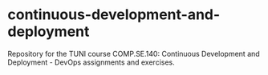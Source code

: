 # continuous-development-and-deployment
Repository for the TUNI course COMP.SE.140: Continuous Development and Deployment - DevOps assignments and exercises.
